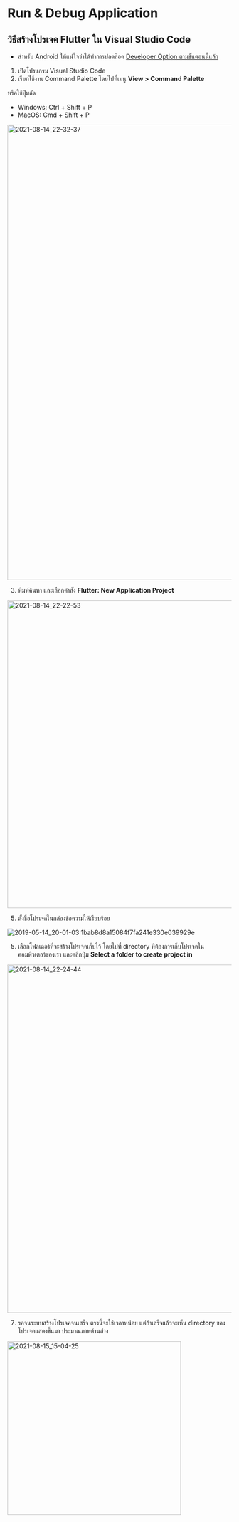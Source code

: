 
# Run & Debug Application

## วิธีสร้างโปรเจค Flutter ใน Visual Studio Code

- สำหรับ Android ให้แน่ใจว่าได้ทำการปลดล๊อค [Developer Option ตามขั้นตอนนี้แล้ว](https://nextflow.in.th/2014/enable-android-developer-option/)

1. เปิดโปรแกรม Visual Studio Code
2. เรียกใช้งาน Command Palette โดยไปที่เมนู **View > Command Palette** 

หรือใช้ปุ่มลัด
- Windows: Ctrl + Shift + P
- MacOS: Cmd + Shift + P

<img width="1023" alt="2021-08-14_22-32-37" src="https://user-images.githubusercontent.com/85179/129451369-d3d5bc6c-a356-4e09-a279-3ef6286eb903.png">


3. พิมพ์ค้นหา และเลือกคำส่ัง **Flutter: New Application Project**

<img width="691" alt="2021-08-14_22-22-53" src="https://user-images.githubusercontent.com/85179/129451343-9ae2fa99-b09f-4e60-b851-00fcb9aa7b7d.png">


5. ตั้งชื่อโปรเจคในกล่องข้อความให้เรียบร้อย

![2019-05-14_20-01-03 1bab8d8a15084f7fa241e330e039929e](https://user-images.githubusercontent.com/85179/66843057-6deea500-ef96-11e9-9f85-34def7a14a92.png)


5. เลือกโฟลเดอร์ที่จะสร้างโปรเจคเก็บไว้ โดยไปที่ directory ที่ต้องการเก็บโปรเจคในคอมพิวเตอร์ของเรา และคลิกปุ่ม **Select a folder to create project in** 

<img width="782" alt="2021-08-14_22-24-44" src="https://user-images.githubusercontent.com/85179/129451416-b09390d9-b795-4eed-ac89-9966ea348788.png">


7. รอจนระบบสร้างโปรเจคจนเสร็จ ตรงนี้จะใช้เวลาหน่อย แต่ถ้าเสร็จแล้วจะเห็น directory ของโปรเจคแสดงขึ้นมา ประมาณภาพด้านล่าง 

<img width="390" alt="2021-08-15_15-04-25" src="https://user-images.githubusercontent.com/85179/129471559-528f1b57-445b-42be-bde2-8374a88b9d03.png">


